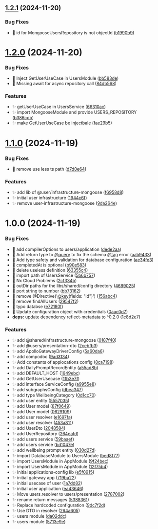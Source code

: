 ## [1.2.1](https://github.com/zhumeisongsong/graphql-federation-workspace/compare/v1.2.0...v1.2.1) (2024-11-20)


### Bug Fixes

* 🐛 id for MongooseUsersRepository is not objectId ([b1990b9](https://github.com/zhumeisongsong/graphql-federation-workspace/commit/b1990b96413b36cde1eab5e94081b9fd8a2f47f9))

# [1.2.0](https://github.com/zhumeisongsong/graphql-federation-workspace/compare/v1.1.0...v1.2.0) (2024-11-20)


### Bug Fixes

* 🐛 Inject GetUserUseCase in UsersModule ([bb583de](https://github.com/zhumeisongsong/graphql-federation-workspace/commit/bb583de18104d259ae2b9bff5e0fe9d9fb2189ab))
* 🐛 Missing await for async repository call ([84db568](https://github.com/zhumeisongsong/graphql-federation-workspace/commit/84db5681af6a7f89c954a3ebc28788b53aa5fff5))


### Features

* ✨ getUserUseCase in UsersService ([66310ac](https://github.com/zhumeisongsong/graphql-federation-workspace/commit/66310ace6425babe7052e6686b4efa64826da026))
* ✨ import MongooseModule and provide USERS_REPOSITORY ([b386cdb](https://github.com/zhumeisongsong/graphql-federation-workspace/commit/b386cdb7a08a48d1e56d15c6a63014ae0839881c))
* ✨ make GetUserUseCase be injectbale ([fae29b5](https://github.com/zhumeisongsong/graphql-federation-workspace/commit/fae29b58feeac38075b9fdb3b813661c4146a9df))

# [1.1.0](https://github.com/zhumeisongsong/graphql-federation-workspace/compare/v1.0.0...v1.1.0) (2024-11-19)


### Bug Fixes

* 🐛 remove use less ts path ([d7d0e64](https://github.com/zhumeisongsong/graphql-federation-workspace/commit/d7d0e640442985a71cc7a0da9b8a9dd4a10998e1))


### Features

* ✨ add lib of @user/infrastructure-mongoose ([f6958d8](https://github.com/zhumeisongsong/graphql-federation-workspace/commit/f6958d8e67d4ec1279b19d615d1bc73779da1318))
* ✨ initial user infrastructure ([1944c6f](https://github.com/zhumeisongsong/graphql-federation-workspace/commit/1944c6fe0c9ac745c5afd127be3f64c09e6ec146))
* ✨ remove user-infrastructure-mongoose ([9da264e](https://github.com/zhumeisongsong/graphql-federation-workspace/commit/9da264e677fc22cfec45c73f46171a5b8787c132))

# 1.0.0 (2024-11-19)


### Bug Fixes

* 🐛 add compilerOptions to users/application ([dede2aa](https://github.com/zhumeisongsong/graphql-federation-workspace/commit/dede2aa936cb58d52be755b54d70e7264f85b736))
* 🐛 Add return type to [@query](https://github.com/query) to fix the schema [@tag](https://github.com/tag) error ([aab9433](https://github.com/zhumeisongsong/graphql-federation-workspace/commit/aab9433eb3f78fbd5844b086ebe41b465067e079))
* 🐛 Add type safety and validation for database configuration ([ae34fe3](https://github.com/zhumeisongsong/graphql-federation-workspace/commit/ae34fe370d9fe21040547586f6ef5d4dd97e4724))
* 🐛 completedAt is optional ([b90e583](https://github.com/zhumeisongsong/graphql-federation-workspace/commit/b90e583715c2e9cf56c9783cbde7755f2c5b84f4))
* 🐛 delete useless definition ([63355c4](https://github.com/zhumeisongsong/graphql-federation-workspace/commit/63355c4f7b9b05a3fe5ff8001dabf23e2de1fb14))
* 🐛 import path of UsersService ([5b6b757](https://github.com/zhumeisongsong/graphql-federation-workspace/commit/5b6b757cf2e8a61903bf74bd5bbb2e9fb6f98d1d))
* 🐛 Nx Cloud Problems ([2cf334b](https://github.com/zhumeisongsong/graphql-federation-workspace/commit/2cf334b10a0f9cf7d6f1c20b94ab63f38168e841))
* 🐛 outDir paths for the libs/shared/config directory ([4689025](https://github.com/zhumeisongsong/graphql-federation-workspace/commit/4689025ce2e0cd7bd955bbd362a6f4984f83c3ee))
* 🐛 port string to number ([bb73162](https://github.com/zhumeisongsong/graphql-federation-workspace/commit/bb73162dac6189b571c93bc61007d99d346c42a4))
* 🐛 remove @Directive('[@key](https://github.com/key)(fields: "id")') ([156abc4](https://github.com/zhumeisongsong/graphql-federation-workspace/commit/156abc4c38fc05a5ed7a9222fc680530d475eda1))
* 🐛 remove findAllUsers ([29547f2](https://github.com/zhumeisongsong/graphql-federation-workspace/commit/29547f2f2172703817c37f342f7957110957bb6b))
* 🐛 typo databse ([e72180f](https://github.com/zhumeisongsong/graphql-federation-workspace/commit/e72180fe25af25cbbd1b46bc5f2b6a3fcb623090))
* 🐛 Update configuration object with credentials ([0aac0d7](https://github.com/zhumeisongsong/graphql-federation-workspace/commit/0aac0d7ad51df966cf261659883a1fa63b7b4fcb))
* **deps:** update dependency reflect-metadata to ^0.2.0 ([1c8d2e7](https://github.com/zhumeisongsong/graphql-federation-workspace/commit/1c8d2e7d80711385aaaba149fabc88c68422ce7f))


### Features

* ✨ add @shared/infrastructure-mongoose ([0187f40](https://github.com/zhumeisongsong/graphql-federation-workspace/commit/0187f40679aaa63fdafcb56fd1c640da9ed7c969))
* ✨ add @users/presentation-dto ([2cebfb3](https://github.com/zhumeisongsong/graphql-federation-workspace/commit/2cebfb350a864502d712236696738d495b722af7))
* ✨ add ApolloGatewayDriverConfig ([5a60da6](https://github.com/zhumeisongsong/graphql-federation-workspace/commit/5a60da68677a3d178e124d1f002ec4ebf58cc85e))
* ✨ add compodoc ([9ad3134](https://github.com/zhumeisongsong/graphql-federation-workspace/commit/9ad3134937b5f37a22dd272d170537439af033e7))
* ✨ Add constants of applocations config ([8ca7198](https://github.com/zhumeisongsong/graphql-federation-workspace/commit/8ca719802071a124d89c5f38efaaa6ca0d3c2da9))
* ✨ add DailyPromptRecordEntity ([a55ad8b](https://github.com/zhumeisongsong/graphql-federation-workspace/commit/a55ad8b9639f09e3c1b79c5d37bbaf9d67e91209))
* ✨ add DEFAULT_HOST ([1649ebc](https://github.com/zhumeisongsong/graphql-federation-workspace/commit/1649ebc55d6910ce1474bbb7928b3e482edbddc3))
* ✨ add GetUserUsecase ([11b3e7f](https://github.com/zhumeisongsong/graphql-federation-workspace/commit/11b3e7fc483335892b70e0a93764fbb19b377f4d))
* ✨ add interface ServiceConfig ([a9955e8](https://github.com/zhumeisongsong/graphql-federation-workspace/commit/a9955e89bdded21f1396895b89b95c7e56a688ff))
* ✨ add subgraphsConfig ([dbea347](https://github.com/zhumeisongsong/graphql-federation-workspace/commit/dbea347e942179c46d306e90ec815a32d3ddacac))
* ✨ add type WellbeingCategory ([0d1cc70](https://github.com/zhumeisongsong/graphql-federation-workspace/commit/0d1cc704e266a9c804ebb5f92325fb8a69e8e812))
* ✨ add user entity ([5557035](https://github.com/zhumeisongsong/graphql-federation-workspace/commit/555703596fc580cb11a3b8b079c356d578c8b3cb))
* ✨ add User model ([87f0649](https://github.com/zhumeisongsong/graphql-federation-workspace/commit/87f0649c0fefec1bbf345f7a565e340ca8a26b34))
* ✨ add User model ([0629109](https://github.com/zhumeisongsong/graphql-federation-workspace/commit/06291093c3c5af01bb50a3654e4be8afea61fed9))
* ✨ add user resolver ([e1697fa](https://github.com/zhumeisongsong/graphql-federation-workspace/commit/e1697fa0d403a27ffc9b06ae343e16a62a163279))
* ✨ add user resolver ([453a811](https://github.com/zhumeisongsong/graphql-federation-workspace/commit/453a8111307920a081c19c52e4e7ccab88086f8a))
* ✨ add UserDto ([2048584](https://github.com/zhumeisongsong/graphql-federation-workspace/commit/2048584d81922d46faa71ff9cc3522aa08fac7a7))
* ✨ add UserRepository ([264eafd](https://github.com/zhumeisongsong/graphql-federation-workspace/commit/264eafd007d4040ab06f9e2aa106728ceaa4aa03))
* ✨ add users service ([59baaef](https://github.com/zhumeisongsong/graphql-federation-workspace/commit/59baaefd67a8c8162f3c3b9c2e52b038f2d27160))
* ✨ add users service ([bd1047e](https://github.com/zhumeisongsong/graphql-federation-workspace/commit/bd1047e48439dca984d825318fd411c758440b08))
* ✨ add wellbeing prompt entity ([030d27d](https://github.com/zhumeisongsong/graphql-federation-workspace/commit/030d27dfcb2403c57f3f6d248960ee536f8fbf32))
* ✨ import DatabaseModule to UsersModule ([bed8f77](https://github.com/zhumeisongsong/graphql-federation-workspace/commit/bed8f771d5aca591d86e180aa559634d4b871a82))
* ✨ import UsersModule in AppModule ([9f24bec](https://github.com/zhumeisongsong/graphql-federation-workspace/commit/9f24bece3b860b9d680a7aea3274f95ff903216d))
* ✨ import UsersModule in AppModule ([12f75b4](https://github.com/zhumeisongsong/graphql-federation-workspace/commit/12f75b4de6b5e6264232195955805c3a7a78a4fa))
* ✨ Initial applications-config lib ([e5f0915](https://github.com/zhumeisongsong/graphql-federation-workspace/commit/e5f0915b1c8dd4141009e7dc146e4c0058ab365f))
* ✨ initial gateway app ([719ba22](https://github.com/zhumeisongsong/graphql-federation-workspace/commit/719ba22a492bbd47fdc503b792e47337e0de9a4f))
* ✨ initial usecase of user ([1a7dd82](https://github.com/zhumeisongsong/graphql-federation-workspace/commit/1a7dd82ff721ae2d5adc47cac3628a3ce6ecb926))
* ✨ initial user application ([ea43646](https://github.com/zhumeisongsong/graphql-federation-workspace/commit/ea43646232475ae6d4a035a614978e1a490d89a1))
* ✨ Move users.resolver to users/presentation ([2787002](https://github.com/zhumeisongsong/graphql-federation-workspace/commit/2787002a0d042f242a4053d6d88c2553adfe3307))
* ✨ rename return messages ([5388361](https://github.com/zhumeisongsong/graphql-federation-workspace/commit/5388361df04687585e16745ff01fc05aa24a4383))
* ✨ Replace hardcoded configuration ([9dc7f2d](https://github.com/zhumeisongsong/graphql-federation-workspace/commit/9dc7f2db851b1a1bc6f4ddd154673477cff9b29a))
* ✨ Use DTO in resolver ([264a605](https://github.com/zhumeisongsong/graphql-federation-workspace/commit/264a605b8febe8fcd4c79e78974ffa3d09c32ffb))
* ✨ users module ([da02ddc](https://github.com/zhumeisongsong/graphql-federation-workspace/commit/da02ddc3816a6d0f6db20ad5ea27b2c5dbb69860))
* ✨ users module ([5713e9e](https://github.com/zhumeisongsong/graphql-federation-workspace/commit/5713e9e0978600bdc8f3bdb614d562d8bfe398f0))
